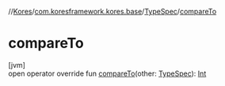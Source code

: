 //[Kores](../../../index.md)/[com.koresframework.kores.base](../index.md)/[TypeSpec](index.md)/[compareTo](compare-to.md)

# compareTo

[jvm]\
open operator override fun [compareTo](compare-to.md)(other: [TypeSpec](index.md)): [Int](https://kotlinlang.org/api/latest/jvm/stdlib/kotlin/-int/index.html)
